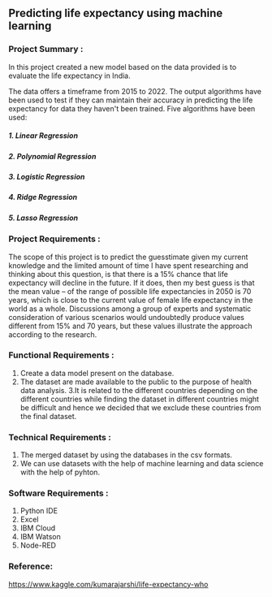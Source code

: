 ## Predicting life expectancy using machine learning
 
### Project Summary :
In this project created a new model based on the data provided is to evaluate the life expectancy in India.

The data offers a timeframe from 2015 to 2022. The output algorithms have been used to test if they can maintain their accuracy in predicting the life expectancy for data they haven't been trained. Five algorithms have been used:

##### 1. Linear Regression
##### 2. Polynomial Regression
##### 3. Logistic Regression
##### 4. Ridge Regression
##### 5. Lasso Regression

### Project Requirements :

The scope of this project is to predict the guesstimate given my current knowledge and the limited amount of time I have spent researching and thinking about this question, is that there is a 15% chance that life expectancy will decline in the future. If it does, then my best guess is that the mean value – of the range of possible life expectancies in 2050  is 70 years, which is close to the current value of female life expectancy in the world as a whole. Discussions among a group of experts and systematic consideration of various scenarios would undoubtedly produce values different from 15% and 70 years, but these values illustrate the approach according to the research.

### Functional Requirements :

1. Create a data model present on the database.
2. The dataset are made available to the public to the purpose of health data  analysis.
3.It is related to the different countries depending on the different countries while finding the dataset in different countries might be difficult and hence we decided that we exclude these countries from the final dataset.


### Technical Requirements :
1. The merged dataset by using the databases in the csv formats.
2. We can use datasets with the help of machine learning and data science with the help of pyhton.

### Software Requirements :
1. Python IDE
2. Excel
3. IBM Cloud
4. IBM Watson 
5. Node-RED 




### Reference: 
https://www.kaggle.com/kumarajarshi/life-expectancy-who

